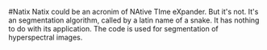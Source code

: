 #Natix
Natix could be an acronim of NAtive TIme eXpander. But it's not. It's an segmentation algorithm, called by a latin name of a snake. It has nothing to do with its application. The code is used for segmentation of hyperspectral images.